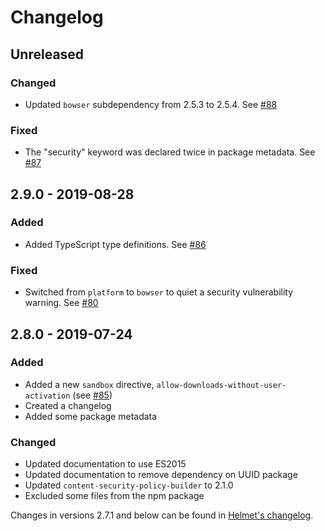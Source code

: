 # Changelog

## Unreleased
### Changed
- Updated `bowser` subdependency from 2.5.3 to 2.5.4. See [#88](https://github.com/helmetjs/csp/pull/88)

### Fixed
- The "security" keyword was declared twice in package metadata. See [#87](https://github.com/helmetjs/csp/pull/87)

## 2.9.0 - 2019-08-28
### Added
- Added TypeScript type definitions. See [#86](https://github.com/helmetjs/csp/pull/86)

### Fixed
- Switched from `platform` to `bowser` to quiet a security vulnerability warning. See [#80](https://github.com/helmetjs/csp/issues/80)

## 2.8.0 - 2019-07-24
### Added
- Added a new `sandbox` directive, `allow-downloads-without-user-activation` (see [#85](https://github.com/helmetjs/csp/pull/85))
- Created a changelog
- Added some package metadata

### Changed
- Updated documentation to use ES2015
- Updated documentation to remove dependency on UUID package
- Updated `content-security-policy-builder` to 2.1.0
- Excluded some files from the npm package

Changes in versions 2.7.1 and below can be found in [Helmet's changelog](https://github.com/helmetjs/helmet/blob/master/CHANGELOG.md).
